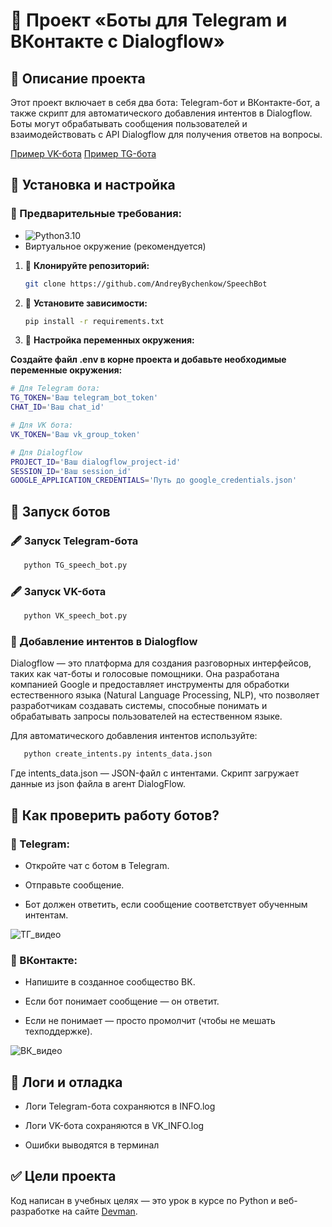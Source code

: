# 🐍 Проект «Боты для Telegram и ВКонтакте с Dialogflow»


## 📌 Описание проекта

Этот проект включает в себя два бота: Telegram-бот и ВКонтакте-бот, а также скрипт для автоматического добавления интентов в Dialogflow. Боты могут обрабатывать сообщения пользователей и взаимодействовать с API Dialogflow для получения ответов на вопросы.

[Пример VK-бота](https://vk.com/club229238007)
[Пример TG-бота](https://web.telegram.org/k/#@Speech_032_bot)

## 📌 Установка и настройка

### 🔧 Предварительные требования:

- ![Python3.10](https://i.postimg.cc/NjHrf10B/python-3-10-3-12-3-13.jpg)
- Виртуальное окружение (рекомендуется)

1. 📌 **Клонируйте репозиторий:**
   ```bash
   git clone https://github.com/AndreyBychenkow/SpeechBot
   ```
   
2. 📌 **Установите зависимости:**
   ```bash
   pip install -r requirements.txt   
   ```
   
3. 📌 **Настройка переменных окружения:**

**Создайте файл .env в корне проекта и добавьте необходимые переменные окружения:**

```bash
# Для Telegram бота:
TG_TOKEN='Ваш telegram_bot_token'
CHAT_ID='Ваш chat_id'

# Для VK бота:
VK_TOKEN='Ваш vk_group_token'

# Для Dialogflow
PROJECT_ID='Ваш dialogflow_project-id'
SESSION_ID='Ваш session_id'
GOOGLE_APPLICATION_CREDENTIALS='Путь до google_credentials.json'
```

## 🚀 Запуск ботов

### 🖋 Запуск Telegram-бота
```bash
   python TG_speech_bot.py   
   ```
   
### 🖋 Запуск VK-бота
```bash
   python VK_speech_bot.py   
   ```
   
### 📝 Добавление интентов в Dialogflow

Dialogflow — это платформа для создания разговорных интерфейсов, таких как чат-боты и голосовые помощники. Она разработана компанией Google и предоставляет инструменты для обработки естественного языка (Natural Language Processing, NLP), что позволяет разработчикам создавать системы, способные понимать и обрабатывать запросы пользователей на естественном языке.

Для автоматического добавления интентов используйте:
```bash
   python create_intents.py intents_data.json   
   ```
Где intents_data.json — JSON-файл с интентами. Скрипт загружает данные из json файла в агент DialogFlow.


## 📌 Как проверить работу ботов?

### 📝 Telegram:

* Откройте чат с ботом в Telegram.

* Отправьте сообщение.

* Бот должен ответить, если сообщение соответствует обученным интентам.

![ТГ_видео](https://github.com/user-attachments/assets/68062f0b-7293-4b3a-9f37-bd1d34d07abf)


### 📝 ВКонтакте:

* Напишите в созданное сообщество ВК.

* Если бот понимает сообщение — он ответит.

* Если не понимает — просто промолчит (чтобы не мешать техподдержке).

![ВК_видео](https://github.com/user-attachments/assets/6ca777bf-59ac-4fd6-8a9c-df971ec173d3)


## 📅 Логи и отладка

* Логи Telegram-бота сохраняются в INFO.log

* Логи VK-бота сохраняются в VK_INFO.log

* Ошибки выводятся в терминал


## ✅ Цели проекта

Код написан в учебных целях — это урок в курсе по Python и веб-разработке на сайте [Devman](https://dvmn.org).
